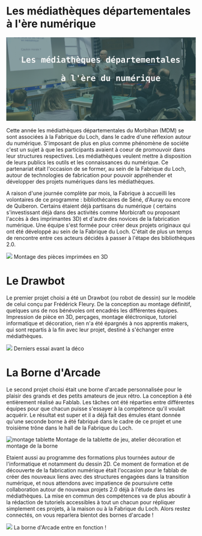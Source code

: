 
# Les médiathèques départementales à l'ère numérique

![Mediatheques Header](assets/images/headermediatheques.png)

Cette année les médiathèques départementales du Morbihan (MDM) se sont associées à la Fabrique du Loch, dans le cadre d'une réflexion autour du numérique. S'imposant de plus en plus comme phénomène de sociéte c'est un sujet à que les participants avaient à coeur de promouvoir dans leur structures respectives. Les médiathèques veulent mettre à disposition de leurs publics les outils et les connaissances du numérique. Ce partenariat était l'occasion de se former, au sein de la Fabrique du Loch, autour de technologies de fabrication pour pouvoir appréhender et développer des projets numériques dans les médiathèques.

A raison d'une journée complète par mois, la Fabrique à accueilli les volontaires de ce programme : bibliothécaires de Séné, d'Auray ou encore de Quiberon. Certains étaient déjà partisans du numérique ( certains s'investissant déjà dans des activités comme Morbicraft ou proposant l'accès à des imprimantes 3D) et d'autre des novices de la fabrication numérique. Une équipe s'est formée pour créer deux projets originaux qui ont été développé au sein de la Fabrique du Loch. C'était de plus un temps de rencontre entre ces acteurs décidés à passer à l'étape des bibliothèques 2.0.

![](https://www.lafabriqueduloch.org/wp-content/uploads/2018/05/DSC_0453reduit.jpg)
Montage des pièces imprimées en 3D

# Le Drawbot
Le premier projet choisi a été un Drawbot (ou robot de dessin) sur le modèle de celui conçu par Frédérick Fleury. De la conception au montage définitif, quelques uns de nos bénévoles ont encadrés les différentes équipes. Impression de pièce en 3D, perçages, montage éléctronique, tutoriel informatique et décoration, rien n'a été épargnés à nos apprentis makers, qui sont repartis à la fin avec leur projet, destiné à s'échanger entre médiathèques.

![](https://www.lafabriqueduloch.org/wp-content/uploads/2018/05/DSC_0456reduit.jpg)
Derniers essai avant la déco


# La Borne d'Arcade
Le second projet choisi était une borne d'arcade personnalisée pour le plaisir des grands et des petits amateurs de jeux rétro. La conception à été entièrement réalisé au Fablab. Les tâches ont été réparties entre différentes équipes pour que chacun puisse s'essayer à la compétence qu'il voulait acquérir.  Le résultat est super et il a déjà fait des émules étant donnée qu'une seconde borne à été fabriqué dans le cadre de ce projet et une troisième trône dans le hall de la Fabrique du Loch.

![montage tablette](https://www.lafabriqueduloch.org/wp-content/uploads/2018/05/mixreduit.png)
Montage de la tablette de jeu, atelier décoration et montage de la borne

Etaient aussi au programme des formations plus tournées autour de l'informatique et notamment du dessin 2D.  Ce moment de formation et de découverte de la fabrication numérique était l'occasion pour le fablab de créer des nouveaux liens avec des structures engagées dans la transition numérique, et nous attendons avec impatience de poursuivre cette collaboration autour de nouveaux projets 2.0 déjà à l'étude dans les médiathèques.  La mise en commun des compétences va de plus aboutir à la rédaction de tutoriels accessibles à tout un chacun pour répliquer simplement ces projets, à la maison ou à la Fabrique du Loch. Alors restez connectés, on vous reparlera bientot des bornes d'arcade !

![](https://www.lafabriqueduloch.org/wp-content/uploads/2018/05/IMG_2832réduit.jpg)
La borne d'Arcade entre en fonction !
